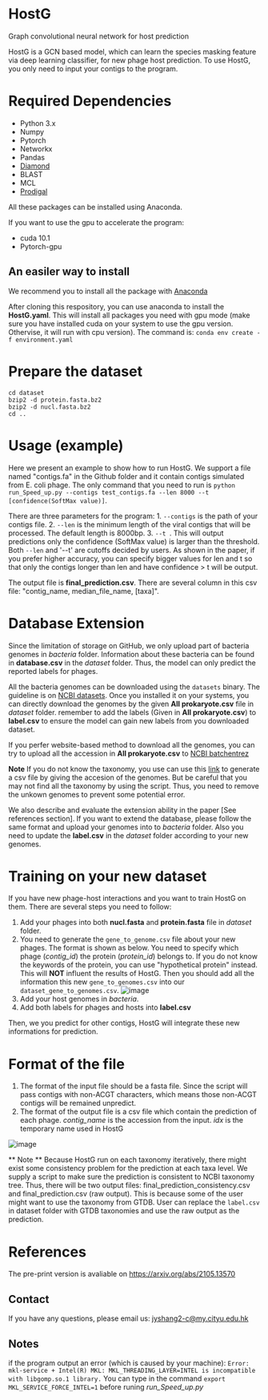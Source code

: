 # HostG
Graph convolutional neural network for host prediction


HostG is a GCN based model, which can learn the species masking feature via deep learning classifier, for new phage host prediction. To use HostG, you only need to input your contigs to the program.


# Required Dependencies
* Python 3.x
* Numpy
* Pytorch
* Networkx
* Pandas
* [Diamond](https://github.com/bbuchfink/diamond)
* BLAST
* MCL
* [Prodigal](https://github.com/hyattpd/Prodigal)

All these packages can be installed using Anaconda.

If you want to use the gpu to accelerate the program:
* cuda 10.1 
* Pytorch-gpu

## An easiler way to install
We recommend you to install all the package with [Anaconda](https://anaconda.org/)

After cloning this respository, you can use anaconda to install the **HostG.yaml**. This will install all packages you need with gpu mode (make sure you have installed cuda on your system to use the gpu version. Othervise, it will run with cpu version). The command is: `conda env create -f environment.yaml`

# Prepare the dataset
```
cd dataset
bzip2 -d protein.fasta.bz2
bzip2 -d nucl.fasta.bz2
cd ..
```

# Usage (example)
Here we present an example to show how to run HostG. We support a file named "contigs.fa" in the Github folder and it contain contigs simulated from E. coli phage. The only command that you need to run is `python run_Speed_up.py --contigs test_contigs.fa --len 8000 --t [confidence(SoftMax value)]`. 

There are three parameters for the program: 1. `--contigs` is the path of your contigs file. 2. `--len` is the minimum length of the viral contigs that will be processed. The default length is 8000bp. 3. `--t `. This will output predictions only the confidence (SoftMax value) is larger than the threshold.  Both `--len` and '--t' are cutoffs decided by users. As shown in the paper, if you prefer higher accuracy, you can specify bigger values for len and t so that only the contigs longer than len and have confidence > t will be output.

The output file is **final_prediction.csv**. There are several column in this csv file: "contig_name, median_file_name, [taxa]".

# Database Extension
Since the limitation of storage on GitHub, we only upload part of bacteria genomes in *bacteria* folder. Information about these bacteria can be found in **database.csv** in the *dataset* folder. Thus, the model can only predict the reported labels for phages. 


All the bacteria genomes can be downloaded using the `datasets` binary. The guideline is on [NCBI datasets](https://www.ncbi.nlm.nih.gov/datasets/docs/quickstarts/command-line-tools/). Once you installed it on your systems, you can directly download the genomes by the given **All prokaryote.csv** file in *dataset* folder. remember to add the labels (Given in **All prokaryote.csv**) to **label.csv** to ensure the model can gain new labels from you downloaded dataset.

If you perfer website-based method to download all the genomes, you can try to upload all the accession in **All prokaryote.csv** to [NCBI batchentrez](https://www.ncbi.nlm.nih.gov/sites/batchentrez)

**Note** If you do not know the taxonomy, you use can use this [link](https://github.com/KennthShang/PYlogeny) to generate a csv file by giving the accesion of the genomes. But be careful that you may not find all the taxonomy by using the script. Thus, you need to remove the unkown genomes to prevent some potential error.


We also describe and evaluate the extension ability in the paper [See references section]. If you want to extend the database, please follow the same format and upload your genomes into to *bacteria* folder. Also you need to update the **label.csv** in the *dataset* folder according to your new genomes. 


# Training on your new dataset
If you have new phage-host interactions and you want to train HostG on them. There are several steps you need to follow:
1. Add your phages into both **nucl.fasta** and **protein.fasta** file in *dataset* folder.
2. You need to generate the `gene_to_genome.csv` file about your new phages. The format is shown as below. You need to specify which phage (*contig_id*) the protein (*protein_id*) belongs to. If you do not know the keywords of the protein, you can use "hypothetical protein" instead. This will **NOT** influent the results of HostG. Then you should add all the information this new `gene_to_genomes.csv` into our `dataset_gene_to_genomes.csv`.
![image](https://user-images.githubusercontent.com/22445402/131283164-6f67621c-3d40-4647-a0d1-4d2fd820ab15.png)
4. Add your host genomes in *bacteria*.
5. Add both labels for phages and hosts into **label.csv**

Then, we you predict for other contigs, HostG will integrate these new informations for prediction.




# Format of the file

1. The format of the input file should be a fasta file. Since the script will pass contigs with non-ACGT characters, which means those non-ACGT contigs will be remained unpredict.
2. The format of the output file is a csv file which contain the prediction of each phage. *contig_name* is the accession from the input. *idx* is the temporary name used in HostG 

![image](https://user-images.githubusercontent.com/22445402/131282066-e8c9743f-2b56-431e-84d3-cecca893aea1.png)

** Note ** Because HostG run on each taxonomy iteratively, there might exist some consistency problem for the prediction at each taxa level. We supply a script to make sure the prediction is consistent to NCBI taxonomy tree. Thus, there will be two output files: final_prediction_consistency.csv and final_prediction.csv (raw output). This is because some of the user might want to use the taxonomy from GTDB. User can replace the `label.csv` in dataset folder with GTDB taxonomies and use the raw output as the prediction.


# References
The pre-print version is avaliable on https://arxiv.org/abs/2105.13570


## Contact
If you have any questions, please email us: jyshang2-c@my.cityu.edu.hk


## Notes
if the program output an error (which is caused by your machine):
`Error: mkl-service + Intel(R) MKL: MKL_THREADING_LAYER=INTEL is incompatible with libgomp.so.1 library.`
You can type in the command `export MKL_SERVICE_FORCE_INTEL=1` before runing *run_Speed_up.py*
